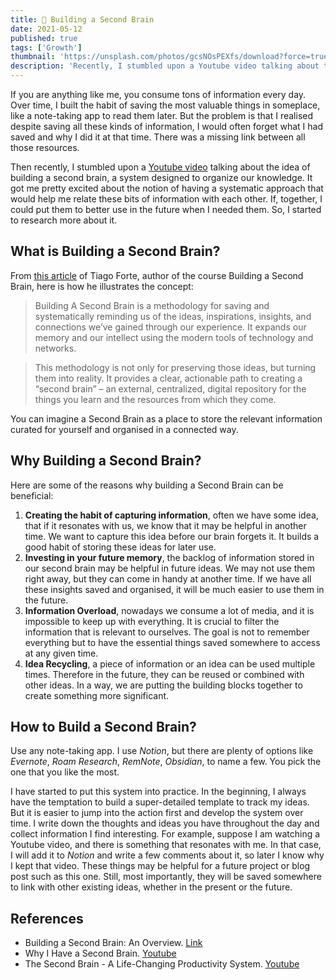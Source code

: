 ```yaml
---
title: 🧠 Building a Second Brain
date: 2021-05-12
published: true
tags: ['Growth']
thumbnail: 'https://unsplash.com/photos/gcsNOsPEXfs/download?force=true&w=640'
description: 'Recently, I stumbled upon a Youtube video talking about the idea of building a second brain, a system designed to organize our knowledge.'
---
```


If you are anything like me, you consume tons of information every day. Over time, I built the habit of saving the most valuable things in someplace, like a note-taking app to read them later.
But the problem is that I realised despite saving all these kinds of information, I would often forget what I had saved and why I did it at that time. There was a missing link between all those resources.

Then recently, I stumbled upon a [Youtube video](https://youtu.be/96pSnIo4nDg) talking about the idea of building a second brain, a system designed to organize our knowledge. It got me pretty excited about the notion of having a systematic approach that would help me relate these bits of information with each other. If, together, I could put them to better use in the future when I needed them. So, I started to research more about it.

## What is Building a Second Brain?

From [this article](https://fortelabs.co/blog/basboverview/) of Tiago Forte, author of the course Building a Second Brain, here is how he illustrates the concept:

> Building A Second Brain is a methodology for saving and systematically reminding us of the ideas, inspirations, insights, and connections we’ve gained through our experience. It expands our memory and our intellect using the modern tools of technology and networks.

> This methodology is not only for preserving those ideas, but turning them into reality. It provides a clear, actionable path to creating a “second brain” – an external, centralized, digital repository for the things you learn and the resources from which they come.

You can imagine a Second Brain as a place to store the relevant information curated for yourself and organised in a connected way.

## Why Building a Second Brain?

Here are some of the reasons why building a Second Brain can be beneficial:
1. **Creating the habit of capturing information**, often we have some idea, that if it resonates with us, we know that it may be helpful in another time. We want to capture this idea before our brain forgets it. It builds a good habit of storing these ideas for later use.
2. **Investing in your future memory**, the backlog of information stored in our second brain may be helpful in future ideas. We may not use them right away, but they can come in handy at another time. If we have all these insights saved and organised, it will be much easier to use them in the future.
3. **Information Overload**, nowadays we consume a lot of media, and it is impossible to keep up with everything. It is crucial to filter the information that is relevant to ourselves. The goal is not to remember everything but to have the essential things saved somewhere to access at any given time.
4. **Idea Recycling**, a piece of information or an idea can be used multiple times. Therefore in the future, they can be reused or combined with other ideas. In a way, we are putting the building blocks together to create something more significant.

## How to Build a Second Brain?

Use any note-taking app. I use *Notion*, but there are plenty of options like *Evernote*, *Roam Research*, *RemNote*, *Obsidian*, to name a few. You pick the one that you like the most.

I have started to put this system into practice. In the beginning, I always have the temptation to build a super-detailed template to track my ideas. But it is easier to jump into the action first and develop the system over time.
I write down the thoughts and ideas you have throughout the day and collect information I find interesting. For example, suppose I am watching a Youtube video, and there is something that resonates with me. In that case, I will add it to *Notion* and write a few comments about it, so later I know why I kept that video. These things may be helpful for a future project or blog post such as this one. Still, most importantly, they will be saved somewhere to link with other existing ideas, whether in the present or the future.

## References
- Building a Second Brain: An Overview. [Link](https://fortelabs.co/blog/basboverview/)
- Why I Have a Second Brain. [Youtube](https://youtu.be/96pSnIo4nDg)
- The Second Brain - A Life-Changing Productivity System. [Youtube](https://youtu.be/OP3dA2GcAh8)
